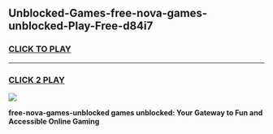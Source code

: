 
## Unblocked-Games-free-nova-games-unblocked-Play-Free-d84i7
<h3>
<a href="https://premium76.site?title=free-nova-games-unblocked&ref=18A1">CLICK TO PLAY</a></h3>
<hr>

<h3>
<a href="https://premium76.site?title=free-nova-games-unblocked&ref=18A1">CLICK 2 PLAY</a>
  
</h3>

<a href="https://premium76.site?title=free-nova-games-unblocked&ref=18A1"><img src="https://clearcache.store/games.png"></a>


**free-nova-games-unblocked games unblocked: Your Gateway to Fun and Accessible Online Gaming**
